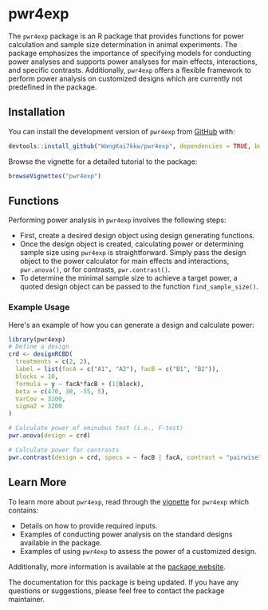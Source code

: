 
# pwr4exp

The `pwr4exp` package is an R package that provides functions for power calculation and sample size determination in animal experiments. The package emphasizes the importance of specifying models for conducting power analyses and supports power analyses for main effects, interactions, and specific contrasts. Additionally, `pwr4exp` offers a flexible framework to perform power analysis on customized designs which are currently not predefined in the package.

<!-- badges: start -->
<!-- badges: end -->

## Installation

You can install the development version of `pwr4exp` from [GitHub](https://github.com/WangKai7kkw/pwr4exp) with:

``` r
devtools::install_github("WangKai7kkw/pwr4exp", dependencies = TRUE, build_vignettes = TRUE)
```

Browse the vignette for a detailed tutorial to the package:

```r
browseVignettes("pwr4exp")
```

## Functions

Performing power analysis in `pwr4exp` involves the following steps:
- First, create a desired design object using design generating functions.
- Once the design object is created, calculating power or determining sample size using `pwr4exp` is straightforward. Simply pass the design object to the power calculator for main effects and interactions, `pwr.anova()`, or for contrasts, `pwr.contrast()`.
- To determine the minimal sample size to achieve a target power, a quoted design object can be passed to the function `find_sample_size()`.

### Example Usage

Here's an example of how you can generate a design and calculate power:

```r
library(pwr4exp)
# Define a design
crd <- designRCBD(
  treatments = c(2, 2),
  label = list(facA = c("A1", "A2"), facB = c("B1", "B2")),
  blocks = 10,
  formula = y ~ facA*facB + (1|block),
  beta = c(470, 30, -55, 5),
  VarCov = 3200,
  sigma2 = 3200
)

# Calculate power of ominubus test (i.e., F-test)
pwr.anova(design = crd)

# Calculate power for contrasts
pwr.contrast(design = crd, specs = ~ facB | facA, contrast = "pairwise")
```

## Learn More

To learn more about `pwr4exp`, read through the [vignette](https://github.com/WangKai7kkw/pwr4exp/vignettes/Introduction.Rmd) for `pwr4exp` which contains:

- Details on how to provide required inputs.
- Examples of conducting power analysis on the standard designs available in the package.
- Examples of using `pwr4exp` to assess the power of a customized design.

Additionally, more information is available at the [package website](wangkai7kkw.github.io/pwr4exp/).

The documentation for this package is being updated. If you have any questions or suggestions, please feel free to contact the package maintainer.



